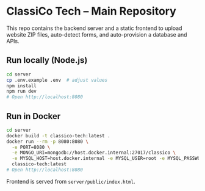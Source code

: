 # ClassiCo Tech – Main Repository

This repo contains the backend server and a static frontend to upload website ZIP files, auto-detect forms, and auto-provision a database and APIs.

## Run locally (Node.js)

```bash
cd server
cp .env.example .env  # adjust values
npm install
npm run dev
# Open http://localhost:8080
```

## Run in Docker

```bash
cd server
docker build -t classico-tech:latest .
docker run --rm -p 8080:8080 \
  -e PORT=8080 \
  -e MONGO_URI=mongodb://host.docker.internal:27017/classico \
  -e MYSQL_HOST=host.docker.internal -e MYSQL_USER=root -e MYSQL_PASSWORD=secret -e MYSQL_DATABASE=classico \
  classico-tech:latest
# Open http://localhost:8080
```

Frontend is served from `server/public/index.html`.
